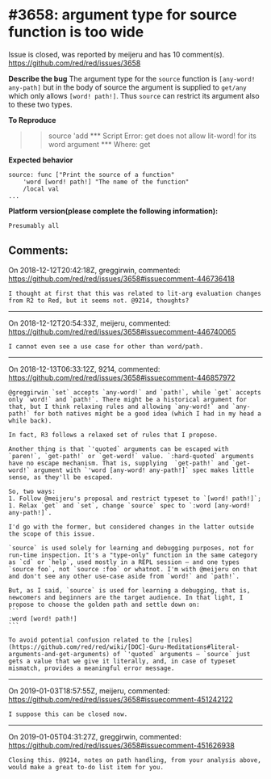 
#3658: argument type for source function is too wide
================================================================================
Issue is closed, was reported by meijeru and has 10 comment(s).
<https://github.com/red/red/issues/3658>

**Describe the bug**
The argument type for the `source` function is `[any-word! any-path]` but in the body of source the argument is supplied to `get/any` which only allows `[word! path!]`. Thus `source` can restrict its argument also to these two types.

**To Reproduce**
>> source 'add
*** Script Error: get does not allow lit-word! for its word argument
*** Where: get

**Expected behavior**
```
source: func ["Print the source of a function" 
    'word [word! path!] "The name of the function" 
    /local val
...
```
**Platform version(please complete the following information):**
```
Presumably all
```


Comments:
--------------------------------------------------------------------------------

On 2018-12-12T20:42:18Z, greggirwin, commented:
<https://github.com/red/red/issues/3658#issuecomment-446736418>

    I thought at first that this was related to lit-arg evaluation changes from R2 to Red, but it seems not. @9214, thoughts?

--------------------------------------------------------------------------------

On 2018-12-12T20:54:33Z, meijeru, commented:
<https://github.com/red/red/issues/3658#issuecomment-446740065>

    I cannot even see a use case for other than word/path.

--------------------------------------------------------------------------------

On 2018-12-13T06:33:12Z, 9214, commented:
<https://github.com/red/red/issues/3658#issuecomment-446857972>

    @greggirwin `set` accepts `any-word!` and `path!`, while `get` accepts only `word!` and `path!`. There might be a historical argument for that, but I think relaxing rules and allowing `any-word!` and `any-path!` for both natives might be a good idea (which I had in my head a while back).
    
    In fact, R3 follows a relaxed set of rules that I propose.
    
    Another thing is that `'quoted` arguments can be escaped with  `paren!`, `get-path!` or `get-word!` value. `:hard-quoted` arguments have no escape mechanism. That is, supplying  `get-path!` and `get-word!` argument with `'word [any-word! any-path!]` spec makes little sense, as they'll be escaped.
    
    So, two ways:
    1. Follow @meijeru's proposal and restrict typeset to `[word! path!]`;
    1. Relax `get` and `set`, change `source` spec to `:word [any-word! any-path!]`.
    
    I'd go with the former, but considered changes in the latter outside the scope of this issue.
    
    `source` is used solely for learning and debugging purposes, not for run-time inspection. It's a "type-only" function in the same category as `cd` or `help`, used mostly in a REPL session — and one types `source foo`, not `source :foo` or whatnot. I'm with @meijeru on that and don't see any other use-case aside from `word!` and `path!`.
    
    But, as I said, `source` is used for learning a debugging, that is, newcomers and beginners are the target audience. In that light, I propose to choose the golden path and settle down on:
    ```
    :word [word! path!]
    ```
    
    To avoid potential confusion related to the [rules](https://github.com/red/red/wiki/[DOC]-Guru-Meditations#literal-arguments-and-get-arguments) of `'quoted` arguments — `source` just gets a value that we give it literally, and, in case of typeset mismatch, provides a meaningful error message.

--------------------------------------------------------------------------------

On 2019-01-03T18:57:55Z, meijeru, commented:
<https://github.com/red/red/issues/3658#issuecomment-451242122>

    I suppose this can be closed now.

--------------------------------------------------------------------------------

On 2019-01-05T04:31:27Z, greggirwin, commented:
<https://github.com/red/red/issues/3658#issuecomment-451626938>

    Closing this. @9214, notes on path handling, from your analysis above, would make a great to-do list item for you. 

